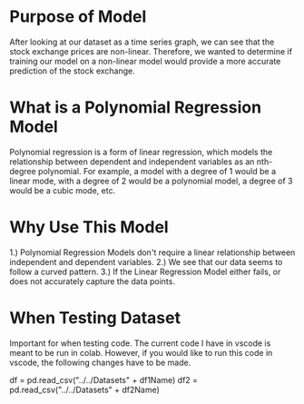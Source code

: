 # Purpose of Model

After looking at our dataset as a time series graph, we can see that the stock exchange prices are non-linear. 
Therefore, we wanted to determine if training our model on a non-linear model would provide a more accurate prediction
of the stock exchange. 

# What is a Polynomial Regression Model

Polynomial regression is a form of linear regression, which models the relationship between dependent and independent 
variables as an nth-degree polynomial. For example, a model with a degree of 1 would be a linear mode, with a degree of 2
would be a polynomial model, a degree of 3 would be a cubic mode, etc. 

# Why Use This Model

1.) Polynomial Regression Models don't require a linear relationship between independent and dependent variables.
2.) We see that our data seems to follow a curved pattern.
3.) If the Linear Regression Model either fails, or does not accurately capture the data points. 

# When Testing Dataset
Important for when testing code. The current code I have in vscode is meant to be run in colab. However, if you would like to run this code in vscode, the following changes have to be made. 

df = pd.read_csv("../../Datasets" + df1Name) 
df2 = pd.read_csv("../../Datasets" + df2Name)
